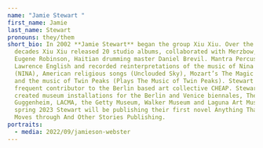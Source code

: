 ```yaml
---
name: "Jamie Stewart "
first_name: Jamie
last_name: Stewart
pronouns: they/them
short_bio: In 2002 **Jamie Stewart** began the group Xiu Xiu. Over the last two
  decades Xiu Xiu released 20 studio albums, collaborated with Merzbow, Dahn Vo,
  Eugene Robinson, Haitian drumming master Daniel Brevil. Mantra Percussion, and
  Lawrence English and recorded reinterpretations of the music of Nina Simone
  (NINA), American religious songs (Unclouded Sky), Mozart’s The Magic Flute,
  and the music of Twin Peaks (Plays The Music of Twin Peaks). Stewart is also a
  frequent contributor to the Berlin based art collective CHEAP. Stewart has
  created museum installations for the Berlin and Venice biennales, The
  Guggenheim, LACMA, the Getty Museum, Walker Museum and Laguna Art Museum. In
  spring 2023 Stewart will be publishing their first novel Anything That
  Moves through And Other Stories Publishing. 
portraits:
  - media: 2022/09/jamieson-webster
---
```

